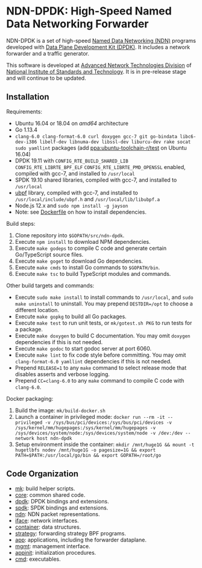# NDN-DPDK: High-Speed Named Data Networking Forwarder

NDN-DPDK is a set of high-speed [Named Data Networking (NDN)](https://named-data.net/) programs developed with [Data Plane Development Kit (DPDK)](https://www.dpdk.org/). It includes a network forwarder and a traffic generator.

This software is developed at [Advanced Network Technologies Division](https://www.nist.gov/itl/antd) of [National Institute of Standards and Technology](https://www.nist.gov). It is in pre-release stage and will continue to be updated.

## Installation

Requirements:

* Ubuntu 16.04 or 18.04 on *amd64* architecture
* Go 1.13.4
* `clang-6.0 clang-format-6.0 curl doxygen gcc-7 git go-bindata libc6-dev-i386 libelf-dev libnuma-dev libssl-dev liburcu-dev rake socat sudo yamllint` packages
  (add [ppa:ubuntu-toolchain-r/test](https://launchpad.net/~ubuntu-toolchain-r/+archive/ubuntu/test) on Ubuntu 16.04)
* DPDK 19.11 with `CONFIG_RTE_BUILD_SHARED_LIB` `CONFIG_RTE_LIBRTE_BPF_ELF` `CONFIG_RTE_LIBRTE_PMD_OPENSSL` enabled, compiled with gcc-7, and installed to `/usr/local`
* SPDK 19.10 shared libraries, compiled with gcc-7, and installed to `/usr/local`
* [ubpf](https://github.com/iovisor/ubpf/tree/644ad3ded2f015878f502765081e166ce8112baf) library, compiled with gcc-7, and installed to `/usr/local/include/ubpf.h` and `/usr/local/lib/libubpf.a`
* Node.js 12.x and `sudo npm install -g jayson`
* Note: see [Dockerfile](./Dockerfile) on how to install dependencies.

Build steps:

1. Clone repository into `$GOPATH/src/ndn-dpdk`.
2. Execute `npm install` to download NPM dependencies.
3. Execute `make godeps` to compile C code and generate certain Go/TypeScript source files.
4. Execute `make goget` to download Go dependencies.
5. Execute `make cmds` to install Go commands to `$GOPATH/bin`.
6. Execute `make tsc` to build TypeScript modules and commands.

Other build targets and commands:

* Execute `sudo make install` to install commands to `/usr/local`, and `sudo make uninstall` to uninstall.
  You may prepend `DESTDIR=/opt` to choose a different location.
* Execute `make gopkg` to build all Go packages.
* Execute `make test` to run unit tests,  or `mk/gotest.sh PKG` to run tests for a package.
* Execute `make doxygen` to build C documentation.
  You may omit `doxygen` dependencies if this is not needed.
* Execute `make godoc` to start godoc server at port 6060.
* Execute `make lint` to fix code style before committing.
  You may omit `clang-format-6.0 yamllint` dependencies if this is not needed.
* Prepend `RELEASE=1` to any `make` command to select release mode that disables asserts and verbose logging.
* Prepend `CC=clang-6.0` to any `make` command to compile C code with `clang-6.0`.

Docker packaging:

1. Build the image: `mk/build-docker.sh`
2. Launch a container in privileged mode: `docker run --rm -it --privileged -v /sys/bus/pci/devices:/sys/bus/pci/devices -v /sys/kernel/mm/hugepages:/sys/kernel/mm/hugepages -v /sys/devices/system/node:/sys/devices/system/node -v /dev:/dev --network host ndn-dpdk`
3. Setup environment inside the container: `mkdir /mnt/huge1G && mount -t hugetlbfs nodev /mnt/huge1G -o pagesize=1G && export PATH=$PATH:/usr/local/go/bin && export GOPATH=/root/go`

## Code Organization

* [mk](mk/): build helper scripts.
* [core](core/): common shared code.
* [dpdk](dpdk/): DPDK bindings and extensions.
* [spdk](spdk/): SPDK bindings and extensions.
* [ndn](ndn/): NDN packet representations.
* [iface](iface/): network interfaces.
* [container](container/): data structures.
* [strategy](strategy/): forwarding strategy BPF programs.
* [app](app/): applications, including the forwarder dataplane.
* [mgmt](mgmt/): management interface.
* [appinit](appinit/): initialization procedures.
* [cmd](cmd/): executables.

